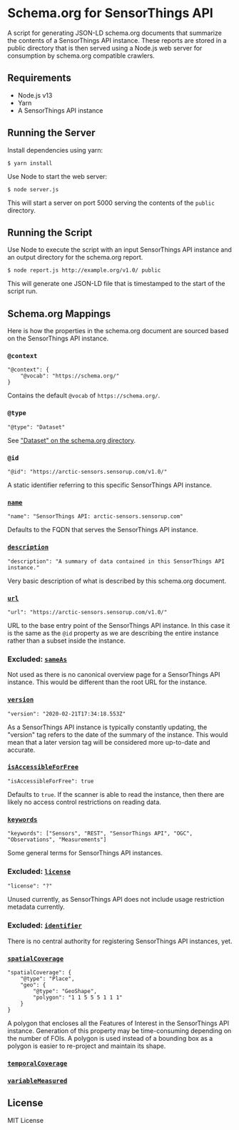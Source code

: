 # Schema.org for SensorThings API

A script for generating JSON-LD schema.org documents that summarize the contents of a SensorThings API instance. These reports are stored in a public directory that is then served using a Node.js web server for consumption by schema.org compatible crawlers.

## Requirements

* Node.js v13
* Yarn
* A SensorThings API instance

## Running the Server

Install dependencies using yarn:

```
$ yarn install
```

Use Node to start the web server:

```
$ node server.js
```

This will start a server on port 5000 serving the contents of the `public` directory.

## Running the Script

Use Node to execute the script with an input SensorThings API instance and an output directory for the schema.org report.

```
$ node report.js http://example.org/v1.0/ public
```

This will generate one JSON-LD file that is timestamped to the start of the script run.

## Schema.org Mappings

Here is how the properties in the schema.org document are sourced based on the SensorThings API instance.

### `@context`

```
"@context": {
    "@vocab": "https://schema.org/"
}
```

Contains the default `@vocab` of `https://schema.org/`.

### `@type`

```
"@type": "Dataset"
```

See ["Dataset" on the schema.org directory](https://schema.org/Dataset).

### `@id`

```
"@id": "https://arctic-sensors.sensorup.com/v1.0/"
```

A static identifier referring to this specific SensorThings API instance.

### [`name`](https://schema.org/name)

```
"name": "SensorThings API: arctic-sensors.sensorup.com"
```

Defaults to the FQDN that serves the SensorThings API instance.

### [`description`](https://schema.org/description)

```
"description": "A summary of data contained in this SensorThings API instance."
```

Very basic description of what is described by this schema.org document.

### [`url`](https://schema.org/url)

```
"url": "https://arctic-sensors.sensorup.com/v1.0/"
```

URL to the base entry point of the SensorThings API instance. In this case it is the same as the `@id` property as we are describing the entire instance rather than a subset inside the instance.

### Excluded: [`sameAs`](https://schema.org/sameAs)

Not used as there is no canonical overview page for a SensorThings API instance. This would be different than the root URL for the instance.

### [`version`](https://schema.org/version)

```
"version": "2020-02-21T17:34:18.553Z"
```

As a SensorThings API instance is typically constantly updating, the "version" tag refers to the date of the summary of the instance. This would mean that a later version tag will be considered more up-to-date and accurate.

### [`isAccessibleForFree`](https://schema.org/isAccessibleForFree)

```
"isAccessibleForFree": true
```

Defaults to `true`. If the scanner is able to read the instance, then there are likely no access control restrictions on reading data.

### [`keywords`](https://schema.org/keywords)

```
"keywords": ["Sensors", "REST", "SensorThings API", "OGC", "Observations", "Measurements"]
```

Some general terms for SensorThings API instances.

### Excluded: [`license`](https://schema.org/license)

```
"license": "?"
```

Unused currently, as SensorThings API does not include usage restriction metadata currently.

### Excluded: [`identifier`](https://schema.org/identifier)

There is no central authority for registering SensorThings API instances, yet.

### [`spatialCoverage`](https://schema.org/spatialCoverage)

```
"spatialCoverage": {
    "@type": "Place",
    "geo": {
        "@type": "GeoShape",
        "polygon": "1 1 5 5 5 1 1 1"
    }
}
```

A polygon that encloses all the Features of Interest in the SensorThings API instance. Generation of this property may be time-consuming depending on the number of FOIs. A polygon is used instead of a bounding box as a polygon is easier to re-project and maintain its shape.

### [`temporalCoverage`](https://schema.org/temporalCoverage)

### [`variableMeasured`](https://schema.org/variableMeasured)

## License

MIT License

